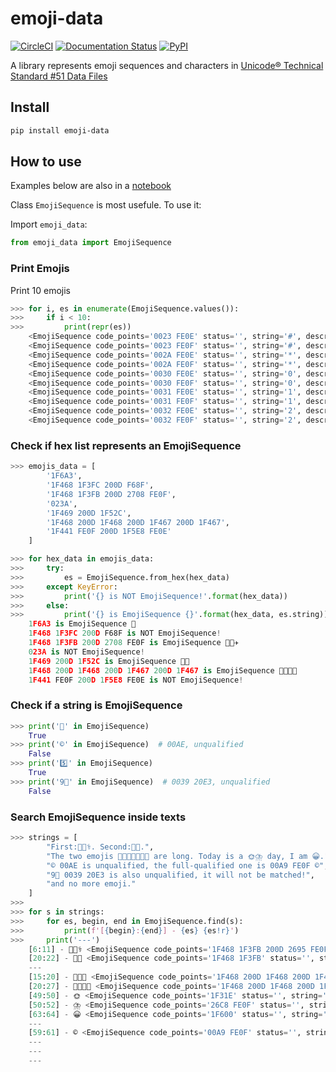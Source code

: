 # emoji-data

[![CircleCI](https://github.com/tanbro/emoji-data/actions/workflows/python-package.yml/badge.svg)](https://github.com/tanbro/emoji-data/actions/workflows/python-package.yml)
[![Documentation Status](https://readthedocs.org/projects/emoji-data/badge/?version=latest)](https://emoji-data.readthedocs.io/en/latest/?badge=latest)
[![PyPI](https://img.shields.io/pypi/v/emoji-data.svg)](https://pypi.org/project/emoji-data/)

A library represents emoji sequences and characters in [Unicode® Technical Standard #51 Data Files](http://www.unicode.org/reports/tr51/#Data_Files_Table)

## Install

```sh
pip install emoji-data
```

## How to use

Examples below are also in a [notebook](notebooks/example.ipynb)

Class `EmojiSequence` is most usefule. To use it:

Import `emoji_data`:

```python
from emoji_data import EmojiSequence
```

### Print Emojis

Print 10 emojis

```python
>>> for i, es in enumerate(EmojiSequence.values()):
>>>     if i < 10:
>>>         print(repr(es))
    <EmojiSequence code_points='0023 FE0E' status='', string='#︎', description='text style;'>
    <EmojiSequence code_points='0023 FE0F' status='', string='#️', description='emoji style;'>
    <EmojiSequence code_points='002A FE0E' status='', string='*︎', description='text style;'>
    <EmojiSequence code_points='002A FE0F' status='', string='*️', description='emoji style;'>
    <EmojiSequence code_points='0030 FE0E' status='', string='0︎', description='text style;'>
    <EmojiSequence code_points='0030 FE0F' status='', string='0️', description='emoji style;'>
    <EmojiSequence code_points='0031 FE0E' status='', string='1︎', description='text style;'>
    <EmojiSequence code_points='0031 FE0F' status='', string='1️', description='emoji style;'>
    <EmojiSequence code_points='0032 FE0E' status='', string='2︎', description='text style;'>
    <EmojiSequence code_points='0032 FE0F' status='', string='2️', description='emoji style;'>
```

### Check if hex list represents an EmojiSequence

```python
>>> emojis_data = [
        '1F6A3',
        '1F468 1F3FC 200D F68F',
        '1F468 1F3FB 200D 2708 FE0F',
        '023A',
        '1F469 200D 1F52C',
        '1F468 200D 1F468 200D 1F467 200D 1F467',
        '1F441 FE0F 200D 1F5E8 FE0E'
    ]

>>> for hex_data in emojis_data:
>>>     try:
>>>         es = EmojiSequence.from_hex(hex_data)
>>>     except KeyError:
>>>         print('{} is NOT EmojiSequence!'.format(hex_data))
>>>     else:
>>>         print('{} is EmojiSequence {}'.format(hex_data, es.string))
    1F6A3 is EmojiSequence 🚣
    1F468 1F3FC 200D F68F is NOT EmojiSequence!
    1F468 1F3FB 200D 2708 FE0F is EmojiSequence 👨🏻‍✈️
    023A is NOT EmojiSequence!
    1F469 200D 1F52C is EmojiSequence 👩‍🔬
    1F468 200D 1F468 200D 1F467 200D 1F467 is EmojiSequence 👨‍👨‍👧‍👧
    1F441 FE0F 200D 1F5E8 FE0E is NOT EmojiSequence!
```

### Check if a string is EmojiSequence

```python
>>> print('👨' in EmojiSequence)
    True
>>> print('©' in EmojiSequence)  # 00AE, unqualified
    False
>>> print('5️⃣' in EmojiSequence)
    True
>>> print('9⃣' in EmojiSequence)  # 0039 20E3, unqualified
    False
```

### Search EmojiSequence inside texts

```python
>>> strings = [
        "First:👨🏻‍⚕️. Second:👨🏻.",
        "The two emojis 👨‍👨‍👧👨‍👨‍👧‍👧 are long. Today is a 🌞⛈️ day, I am 😀.",
        "© 00AE is unqualified, the full-qualified one is 00A9 FE0F ©️",
        "9⃣ 0039 20E3 is also unqualified, it will not be matched!",
        "and no more emoji."
    ]
>>>
>>> for s in strings:
>>>     for es, begin, end in EmojiSequence.find(s):
>>>         print(f'[{begin}:{end}] - {es} {es!r}')
>>>     print('---')
    [6:11] - 👨🏻‍⚕️ <EmojiSequence code_points='1F468 1F3FB 200D 2695 FE0F' status='', string='👨🏻\u200d⚕️', description='man health worker: light skin tone'>
    [20:22] - 👨🏻 <EmojiSequence code_points='1F468 1F3FB' status='', string='👨🏻', description='man: light skin tone'>
    ---
    [15:20] - 👨‍👨‍👧 <EmojiSequence code_points='1F468 200D 1F468 200D 1F467' status='', string='👨\u200d👨\u200d👧', description='family: man, man, girl'>
    [20:27] - 👨‍👨‍👧‍👧 <EmojiSequence code_points='1F468 200D 1F468 200D 1F467 200D 1F467' status='', string='👨\u200d👨\u200d👧\u200d👧', description='family: man, man, girl, girl'>
    [49:50] - 🌞 <EmojiSequence code_points='1F31E' status='', string='🌞', description='full moon face..sun with face'>
    [50:52] - ⛈️ <EmojiSequence code_points='26C8 FE0F' status='', string='⛈️', description='emoji style;'>
    [63:64] - 😀 <EmojiSequence code_points='1F600' status='', string='😀', description='grinning face'>
    ---
    [59:61] - ©️ <EmojiSequence code_points='00A9 FE0F' status='', string='©️', description='emoji style;'>
    ---
    ---
    ---
```
